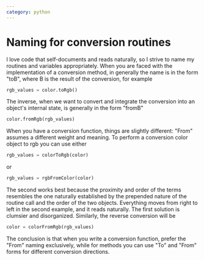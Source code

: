 ```yaml
---
category: python
---
```

Naming for conversion routines
==============================

I love code that self-documents and reads naturally, so I strive to name
my routines and variables appropriately. When you are faced with the
implementation of a conversion method, in generally the name is in the
form \"toB\", where B is the result of the conversion, for example

```python
rgb_values = color.toRgb()
```

The inverse, when we want to convert and integrate the conversion into
an object\'s internal state, is generally in the form \"fromB\"

```python
color.fromRgb(rgb_values)
```

When you have a conversion function, things are slightly different:
\"From\" assumes a different weight and meaning. To perform a conversion
color object to rgb you can use either

```python
rgb_values = colorToRgb(color)
```

or

```python
rgb_values = rgbFromColor(color)
```

The second works best because the proximity and order of the terms
resembles the one naturally established by the prepended nature of the
routine call and the order of the two objects. Everything moves from
right to left in the second example, and it reads naturally. The first
solution is clumsier and disorganized. Similarly, the reverse conversion
will be

```python
color = colorFromRgb(rgb_values)
```

The conclusion is that when you write a conversion function, prefer the
\"From\" naming exclusively, while for methods you can use \"To\" and
\"From\" forms for different conversion directions.
